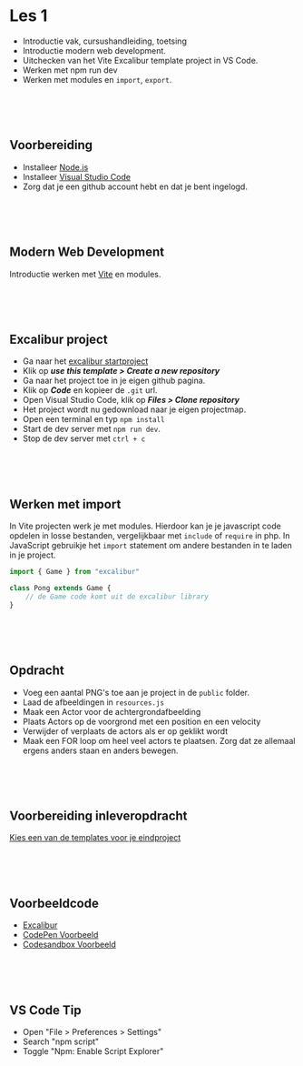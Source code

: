 # Les 1

- Introductie vak, cursushandleiding, toetsing
- Introductie modern web development. 
- Uitchecken van het Vite Excalibur template project in VS Code. 
- Werken met npm run dev
- Werken met modules en `import`, `export`.

<br>
<br>
<br>

## Voorbereiding

- Installeer [Node.js](https://nodejs.org/en/download/)
- Installeer [Visual Studio Code](https://code.visualstudio.com/download)
- Zorg dat je een github account hebt en dat je bent ingelogd.

<br>
<br>
<br>

## Modern Web Development

Introductie werken met [Vite](https://vite.dev) en modules.

<br>
<br>
<br>



## Excalibur project

- Ga naar het [excalibur startproject](https://github.com/HR-CMGT/prg4-startproject-2024)
- Klik op ***use this template > Create a new repository***
- Ga naar het project toe in je eigen github pagina.
- Klik op ***Code*** en kopieer de `.git` url.
- Open Visual Studio Code, klik op ***Files > Clone repository***
- Het project wordt nu gedownload naar je eigen projectmap.
- Open een terminal en typ `npm install`
- Start de dev server met `npm run dev`.
- Stop de dev server met `ctrl + c`

<br>
<br>
<br>

## Werken met import

In Vite projecten werk je met modules. Hierdoor kan je je javascript code opdelen in losse bestanden, vergelijkbaar met `include` of `require` in php. In JavaScript gebruikje het `import` statement om andere bestanden in te laden in je project.

```js
import { Game } from "excalibur"

class Pong extends Game {
    // de Game code komt uit de excalibur library
}
```

<br>
<br>
<br>

## Opdracht

- Voeg een aantal PNG's toe aan je project in de `public` folder. 
- Laad de afbeeldingen in `resources.js`
- Maak een Actor voor de achtergrondafbeelding
- Plaats Actors op de voorgrond met een position en een velocity
- Verwijder of verplaats de actors als er op geklikt wordt
- Maak een FOR loop om heel veel actors te plaatsen. Zorg dat ze allemaal ergens anders staan en anders bewegen.

<br>
<br>
<br>

## Voorbereiding inleveropdracht

[Kies een van de templates voor je eindproject](https://github.com/HR-CMGT/PRG04-2024-2025/blob/main/opdrachten/inleveropdracht.md)

<br>
<br>
<br>

## Voorbeeldcode

- [Excalibur](https://excaliburjs.com)
- [CodePen Voorbeeld](https://codepen.io/eerk/pen/pvoWeqM?editors=0010)
- [Codesandbox Voorbeeld](https://codesandbox.io/s/excalibur-vite-testproject-olk4bu)


<br>
<br>
<br>

## VS Code Tip

- Open "File > Preferences > Settings"
- Search "npm script"
- Toggle "Npm: Enable Script Explorer"

